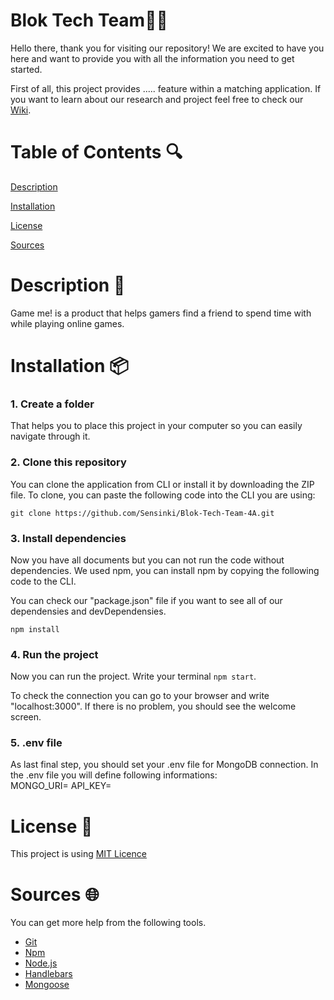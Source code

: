 # Blok Tech Team:technologist:

Hello there, thank you for visiting our repository! We are excited to have you here and want to provide you with all the information you need to get started.

First of all, this project provides ..... feature within a matching application. If you want to learn about our research and project feel free to check our [Wiki](coming).

# Table of Contents :mag:
[Description]()

[Installation]()

[License]()

[Sources]()


# Description :memo:
Game me! is a product that helps gamers find a friend to spend time with while playing online games.

# Installation :package:
### 1. Create a folder
That helps you to place this project in your computer so you can easily navigate through it. 

### 2. Clone this repository 
You can clone the application from CLI or install it by downloading the ZIP file. To clone, you can paste the following code into the CLI you are using:

`git clone https://github.com/Sensinki/Blok-Tech-Team-4A.git`

### 3. Install dependencies
Now you have all documents but you can not run the code without dependencies. We used npm, you can install npm by copying the following code to the CLI.

You can check our "package.json" file if you want to see all of our dependensies and devDependensies.

`npm install`

### 4. Run the project
Now you can run the project. Write your terminal `npm start`. 

To check the connection you can go to your browser and write "localhost:3000". If there is no problem, you should see the welcome screen.

### 5. .env file 
As last final step, you should set your .env file for MongoDB connection. In the .env file you will define following informations:<br>
MONGO_URI= <your mongo uri>
API_KEY=<your api key>



# License :page_facing_up:
This project is using [MIT Licence](https://github.com/Sensinki/Blok-tech/blob/main/Project%20Tech/LICENCE)

# Sources :globe_with_meridians:
You can get more help from the following tools.
* [Git](https://git-scm.com/)
* [Npm](https://www.npmjs.com/)
* [Node.js](https://nodejs.org/en)
* [Handlebars](https://handlebarsjs.com/)
* [Mongoose](https://mongoosejs.com/)
